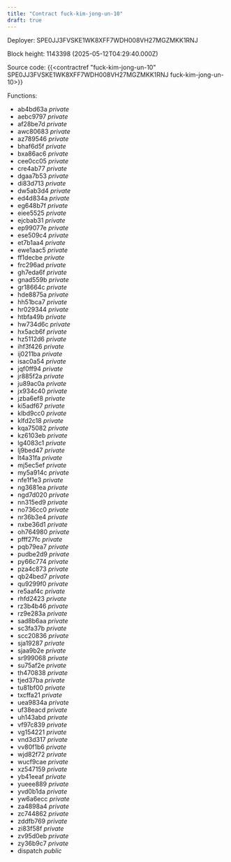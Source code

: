 ```yaml
---
title: "Contract fuck-kim-jong-un-10"
draft: true
---
```

Deployer: SPE0JJ3FVSKE1WK8XFF7WDH008VH27MGZMKK1RNJ


 



Block height: 1143398 (2025-05-12T04:29:40.000Z)

Source code: {{<contractref "fuck-kim-jong-un-10" SPE0JJ3FVSKE1WK8XFF7WDH008VH27MGZMKK1RNJ fuck-kim-jong-un-10>}}

Functions:

* ab4bd63a _private_
* aebc9797 _private_
* af28be7d _private_
* awc80683 _private_
* az789546 _private_
* bhaf6d5f _private_
* bxa86ac6 _private_
* cee0cc05 _private_
* cre4ab77 _private_
* dgaa7b53 _private_
* di83d713 _private_
* dw5ab3d4 _private_
* ed4d834a _private_
* eg648b7f _private_
* eiee5525 _private_
* ejcbab31 _private_
* ep99077e _private_
* ese509c4 _private_
* et7b1aa4 _private_
* ewe1aac5 _private_
* ff1decbe _private_
* frc296ad _private_
* gh7eda6f _private_
* gnad559b _private_
* gr18664c _private_
* hde8875a _private_
* hh51bca7 _private_
* hr029344 _private_
* htbfa49b _private_
* hw734d6c _private_
* hx5acb6f _private_
* hz5112d6 _private_
* ihf3f426 _private_
* ij0211ba _private_
* isac0a54 _private_
* jqf0ff94 _private_
* jr885f2a _private_
* ju89ac0a _private_
* jx934c40 _private_
* jzba6ef8 _private_
* ki5adf67 _private_
* klbd9cc0 _private_
* klfd2c18 _private_
* kqa75082 _private_
* kz6103eb _private_
* lg4083c1 _private_
* lj9bed47 _private_
* lt4a31fa _private_
* mj5ec5ef _private_
* my5a914c _private_
* nfe1f1e3 _private_
* ng3681ea _private_
* ngd7d020 _private_
* nn315ed9 _private_
* no736cc0 _private_
* nr36b3e4 _private_
* nxbe36d1 _private_
* oh764980 _private_
* pfff27fc _private_
* pqb79ea7 _private_
* pudbe2d9 _private_
* py66c774 _private_
* pza4c873 _private_
* qb24bed7 _private_
* qu9299f0 _private_
* re5aaf4c _private_
* rhfd2423 _private_
* rz3b4b46 _private_
* rz9e283a _private_
* sad8b6aa _private_
* sc3fa37b _private_
* scc20836 _private_
* sja19287 _private_
* sjaa9b2e _private_
* sr999068 _private_
* su75af2e _private_
* th470838 _private_
* tjed37ba _private_
* tu81bf00 _private_
* txcffa21 _private_
* uea9834a _private_
* uf38eacd _private_
* uh143abd _private_
* vf97c839 _private_
* vg154221 _private_
* vnd3d317 _private_
* vv80f1b6 _private_
* wjd82f72 _private_
* wucf9cae _private_
* xz547159 _private_
* yb41eeaf _private_
* yueee889 _private_
* yvd0b1da _private_
* yw6a6ecc _private_
* za4898a4 _private_
* zc744862 _private_
* zddfb769 _private_
* zi83f58f _private_
* zv95d0eb _private_
* zy36b9c7 _private_
* dispatch _public_
